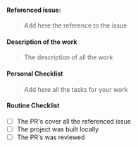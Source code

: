 #### Referenced issue:
> Add here the reference to the issue

#### Description of the work
> The description of all the work

#### Personal Checklist
> Add here all the tasks for your work

#### Routine Checklist
- [ ] The PR's cover all the referenced issue
- [ ] The project was built locally
- [ ] The PR's was reviewed
